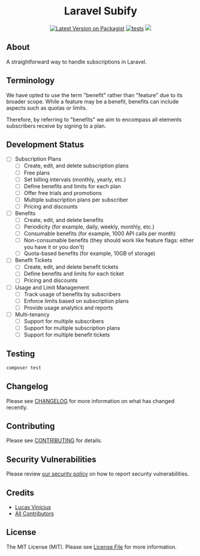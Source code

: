<h1 align="center">Laravel Subify</h1>

<p align="center"><a href="https://packagist.org/packages/open-saas/laravel-subify"><img alt="Latest Version on Packagist" src="https://img.shields.io/packagist/v/open-saas/laravel-subify.svg?style=flat-square"></a>
<a href="https://github.com/open-saas/laravel-subify/actions/workflows/tests.yml"><img src="https://github.com/open-saas/laravel-subify/actions/workflows/tests.yml/badge.svg?branch=main" alt="tests"></a>
<a href="https://codecov.io/gh/open-saas/laravel-subify"><img src="https://codecov.io/gh/open-saas/laravel-subify/branch/develop/graph/badge.svg?token=9NUYY1E28D"/></a>

## About

A straightforward way to handle subscriptions in Laravel.

## Terminology

We have opted to use the term "benefit" rather than "feature" due to its broader scope. While a feature may be a benefit, benefits can include aspects such as quotas or limits.

Therefore, by referring to "benefits" we aim to encompass all elements subscribers receive by signing to a plan.

## Development Status

- [ ] Subscription Plans
  - [ ] Create, edit, and delete subscription plans
  - [ ] Free plans
  - [ ] Set billing intervals (monthly, yearly, etc.)
  - [ ] Define benefits and limits for each plan
  - [ ] Offer free trials and promotions
  - [ ] Multiple subscription plans per subscriber
  - [ ] Pricing and discounts
- [ ] Benefits
  - [ ] Create, edit, and delete benefits
  - [ ] Periodicity (for example, daily, weekly, monthly, etc.)
  - [ ] Consumable benefits (for example, 1000 API calls per month)
  - [ ] Non-consumable benefits (they should work like feature flags: either you have it or you don't)
  - [ ] Quota-based benefits (for example, 10GB of storage)
- [ ] Benefit Tickets
  - [ ] Create, edit, and delete benefit tickets
  - [ ] Define benefits and limits for each ticket
  - [ ] Pricing and discounts
- [ ] Usage and Limit Management
  - [ ] Track usage of benefits by subscribers
  - [ ] Enforce limits based on subscription plans
  - [ ] Provide usage analytics and reports
- [ ] Multi-tenancy
  - [ ] Support for multiple subscribers
  - [ ] Support for multiple subscription plans
  - [ ] Support for multiple benefit tickets 

## Testing

```bash
composer test
```

## Changelog

Please see [CHANGELOG](CHANGELOG.md) for more information on what has changed recently.

## Contributing

Please see [CONTRIBUTING](.github/CONTRIBUTING.md) for details.

## Security Vulnerabilities

Please review [our security policy](../../security/policy) on how to report security vulnerabilities.

## Credits

- [Lucas Vinicius](https://github.com/lucasdotvin)
- [All Contributors](../../contributors)

## License

The MIT License (MIT). Please see [License File](LICENSE.md) for more information.
